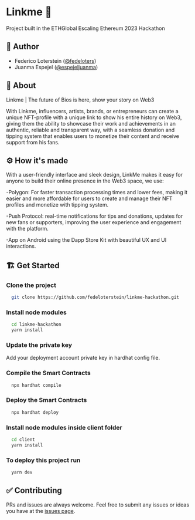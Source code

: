 # Linkme 🔗
Project built in the ETHGlobal Escaling Ethereum 2023 Hackathon

## 👤 Author
- Federico Loterstein ([@fedeloters](https://twitter.com/fedeloters))
- Juanma Espejel ([@espejeljuanma](https://twitter.com/espejeljuanma))

## 🌈 About

Linkme | The future of Bios is here, show your story on Web3

With Linkme, influencers, artists, brands, or entrepreneurs can create a unique NFT-profile with a unique link to show his entire history on Web3, giving them the ability to showcase their work and achievements in an authentic, reliable and transparent way, with a seamless donation and tipping system that enables users to monetize their content and receive support from his fans. 

## ⚙️ How it's made

With a user-friendly interface and sleek design, LinkMe makes it easy for anyone to build their online presence in the Web3 space, we use:

-Polygon: For faster transaction processing times and lower fees, making it easier and more affordable for users to create and manage their NFT profiles and monetize with tipping system.

-Push Protocol:  real-time notifications for tips and donations, updates for new fans or supporters, improving the user experience and engagement with the platform.

-App on Android using the Dapp Store Kit with beautiful UX and UI interactions.

## 🏗 Get Started
### Clone the project
```bash
  git clone https://github.com/fedeloterstein/linkme-hackathon.git
```
### Install node modules
```bash
  cd linkme-hackathon
  yarn install
```

### Update the private key
Add your deployment account private key in hardhat config file.

### Compile the Smart Contracts
```bash
  npx hardhat compile
```

### Deploy the Smart Contracts
```bash
  npx hardhat deploy
```


### Install node modules inside client folder
```bash
  cd client
  yarn install
```

### To deploy this project run

```bash
  yarn dev
```

## ✅ Contributing 
PRs and issues are always welcome. Feel free to submit any issues or ideas you have at the [issues page](https://github.com/fedeloterstein/linkme-hackathon/issues).